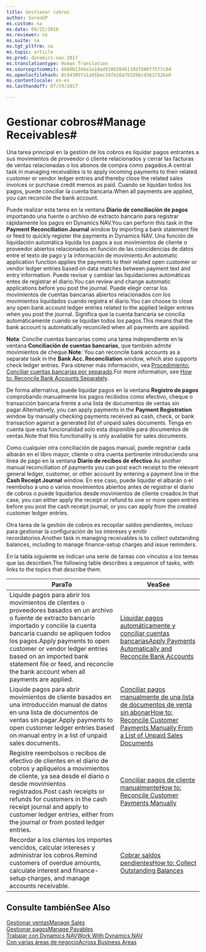 ```yaml
---
title: Gestionar cobros
author: SorenGP
ms.custom: na
ms.date: 09/22/2016
ms.reviewer: na
ms.suite: na
ms.tgt_pltfrm: na
ms.topic: article
ms.prod: dynamics-nav-2017
ms.translationtype: Human Translation
ms.sourcegitcommit: 6b60b1344a1e18ad91863046110df880f75f7c04
ms.openlocfilehash: 6c943897a1a91bec26fe20a7b320bcd3617326a0
ms.contentlocale: es-es
ms.lasthandoff: 07/19/2017

---
```


# <a name="manage-receivables"></a><span data-ttu-id="7b3a4-102">Gestionar cobros#</span><span class="sxs-lookup"><span data-stu-id="7b3a4-102">Manage Receivables#</span></span>
<span data-ttu-id="7b3a4-103">Una tarea principal en la gestión de los cobros es liquidar pagos entrantes a sus movimientos de proveedor o cliente relacionados y cerrar las facturas de ventas relacionadas o los abonos de compra como pagados.</span><span class="sxs-lookup"><span data-stu-id="7b3a4-103">A central task in managing receivables is to apply incoming payments to their related customer or vendor ledger entries and thereby close the related sales invoices or purchase credit memos as paid.</span></span> <span data-ttu-id="7b3a4-104">Cuando se liquidan todos los pagos, puede conciliar la cuenta bancaria.</span><span class="sxs-lookup"><span data-stu-id="7b3a4-104">When all payments are applied, you can reconcile the bank account.</span></span>  

<span data-ttu-id="7b3a4-105">Puede realizar esta tarea en la ventana **Diario de conciliación de pagos** importando una fuente o archivo de extracto bancario para registrar rápidamente los pagos en Dynamics NAV.</span><span class="sxs-lookup"><span data-stu-id="7b3a4-105">You can perform this task in the **Payment Reconciliation Journal** window by importing a bank statement file or feed to quickly register the payments in Dynamics NAV.</span></span> <span data-ttu-id="7b3a4-106">Una función de liquidación automática liquida los pagos a sus movimientos de cliente o proveedor abiertos relacionados en función de las coincidencias de datos entre el texto de pago y la información de movimiento.</span><span class="sxs-lookup"><span data-stu-id="7b3a4-106">An automatic application function applies the payments to their related open customer or vendor ledger entries based on data matches between payment text and entry information.</span></span> <span data-ttu-id="7b3a4-107">Puede revisar y cambiar las liquidaciones automáticas entes de registrar el diario.</span><span class="sxs-lookup"><span data-stu-id="7b3a4-107">You can review and change automatic applications before you post the journal.</span></span> <span data-ttu-id="7b3a4-108">Puede elegir cerrar los movimientos de cuentas bancarias abiertos relacionados con los movimientos liquidados cuando registra el diario.</span><span class="sxs-lookup"><span data-stu-id="7b3a4-108">You can choose to close any open bank account ledger entries related to the applied ledger entries when you post the journal.</span></span> <span data-ttu-id="7b3a4-109">Significa que la cuenta bancaria se concilia automáticamente cuando se liquidan todos los pagos.</span><span class="sxs-lookup"><span data-stu-id="7b3a4-109">This means that the bank account is automatically reconciled when all payments are applied.</span></span>

<span data-ttu-id="7b3a4-110">**Nota**: Concilie cuentas bancarias como una tarea independiente en la ventana **Conciliación de cuentas bancarias**, que también admite movimientos de cheque.</span><span class="sxs-lookup"><span data-stu-id="7b3a4-110">**Note**: You can reconcile bank accounts as a separate task in the **Bank Acc. Reconciliation** window, which also supports check ledger entries.</span></span> <span data-ttu-id="7b3a4-111">Para obtener más información, vea [Procedimiento: Conciliar cuentas bancarias por separado](bank-how-reconcile-bank-accounts-separately.md).</span><span class="sxs-lookup"><span data-stu-id="7b3a4-111">For more information, see [How to: Reconcile Bank Accounts Separately](bank-how-reconcile-bank-accounts-separately.md).</span></span>

<span data-ttu-id="7b3a4-112">De forma alternativa, puede liquidar pagos en la ventana **Registro de pagos** comprobando manualmente los pagos recibidos como efectivo, cheque o transacción bancaria frente a una lista de documentos de ventas sin pagar.</span><span class="sxs-lookup"><span data-stu-id="7b3a4-112">Alternatively, you can apply payments in the **Payment Registration** window by manually checking payments received as cash, check, or bank transaction against a generated list of unpaid sales documents.</span></span> <span data-ttu-id="7b3a4-113">Tenga en cuenta que esta funcionalidad solo esta disponible para documentos de ventas.</span><span class="sxs-lookup"><span data-stu-id="7b3a4-113">Note that this functionality is only available for sales documents.</span></span>

<span data-ttu-id="7b3a4-114">Como cualquier otra conciliación de pagos manual, puede registrar cada albarán en el libro mayor, cliente o otra cuenta pertinente introduciendo una línea de pago en la ventana **Diario de recibos de efectivo**.</span><span class="sxs-lookup"><span data-stu-id="7b3a4-114">As another manual reconciliation of payments you can post each receipt to the relevant general ledger, customer, or other account by entering a payment line in the **Cash Receipt Journal** window.</span></span> <span data-ttu-id="7b3a4-115">En ese caso, puede liquidar el albarán o el reembolso a uno o varios movimientos abiertos antes de registrar el diario de cobros o puede liquidarlos desde movimientos de cliente creados.</span><span class="sxs-lookup"><span data-stu-id="7b3a4-115">In that case, you can either apply the receipt or refund to one or more open entries before you post the cash receipt journal, or you can apply from the created customer ledger entries.</span></span>

<span data-ttu-id="7b3a4-116">Otra tarea de la gestión de cobros es recopilar saldos pendientes, incluso para gestionar la configuración de los intereses y emitir recordatorios.</span><span class="sxs-lookup"><span data-stu-id="7b3a4-116">Another task in managing receivables is to collect outstanding balances, including to manage finance-setup charges and issue reminders.</span></span>

<span data-ttu-id="7b3a4-117">En la tabla siguiente se indican una serie de tareas con vínculos a los temas que las describen.</span><span class="sxs-lookup"><span data-stu-id="7b3a4-117">The following table describes a sequence of tasks, with links to the topics that describe them.</span></span>

|<span data-ttu-id="7b3a4-118">Para</span><span class="sxs-lookup"><span data-stu-id="7b3a4-118">To</span></span> |<span data-ttu-id="7b3a4-119">Vea</span><span class="sxs-lookup"><span data-stu-id="7b3a4-119">See</span></span> |
|---|----|
|<span data-ttu-id="7b3a4-120">Liquide pagos para abrir los movimientos de clientes o proveedores basados en un archivo o fuente de extracto bancario importado y concilie la cuenta bancaria cuando se apliquen todos los pagos.</span><span class="sxs-lookup"><span data-stu-id="7b3a4-120">Apply payments to open customer or vendor ledger entries based on an imported bank statement file or feed, and reconcile the bank account when all payments are applied.</span></span>|[<span data-ttu-id="7b3a4-121">Liquidar pagos automáticamente y conciliar cuentas bancarias</span><span class="sxs-lookup"><span data-stu-id="7b3a4-121">Apply Payments Automatically and Reconcile Bank Accounts</span></span>](receivables-apply-payments-auto-reconcile-bank-accounts.md)|
|<span data-ttu-id="7b3a4-122">Liquide pagos para abrir movimientos de cliente basados en una introducción manual de datos en una lista de documentos de ventas sin pagar.</span><span class="sxs-lookup"><span data-stu-id="7b3a4-122">Apply payments to open customer ledger entries based on manual entry in a list of unpaid sales documents.</span></span> | [<span data-ttu-id="7b3a4-123">Conciliar pagos manualmente de una lista de documentos de venta sin abonar</span><span class="sxs-lookup"><span data-stu-id="7b3a4-123">How to: Reconcile Customer Payments Manually From a List of Unpaid Sales Documents</span></span>](receivables-how-reconcile-customer-payments-list-unpaid-sales-documents.md)|
|<span data-ttu-id="7b3a4-124">Registre reembolsos o recibos de efectivo de clientes en el diario de cobros y aplíquelos a movimientos de cliente, ya sea desde el diario o desde movimientos registrados.</span><span class="sxs-lookup"><span data-stu-id="7b3a4-124">Post cash receipts or refunds for customers in the cash receipt journal and apply to customer ledger entries, either from the journal or from posted ledger entries.</span></span> | [<span data-ttu-id="7b3a4-125">Conciliar pagos de cliente manualmente</span><span class="sxs-lookup"><span data-stu-id="7b3a4-125">How to: Reconcile Customer Payments Manually</span></span>](receivables-how-apply-sales-transactions-manually.md) |
|<span data-ttu-id="7b3a4-126">Recordar a los clientes los importes vencidos, calcular intereses y administrar los cobros.</span><span class="sxs-lookup"><span data-stu-id="7b3a4-126">Remind customers of overdue amounts, calculate interest and finance-setup charges, and manage accounts receivable.</span></span> | [<span data-ttu-id="7b3a4-127">Cobrar saldos pendientes</span><span class="sxs-lookup"><span data-stu-id="7b3a4-127">How to: Collect Outstanding Balances</span></span>](receivables-collect-outstanding-balances.md) |

## <a name="see-also"></a><span data-ttu-id="7b3a4-128">Consulte también</span><span class="sxs-lookup"><span data-stu-id="7b3a4-128">See Also</span></span>
[<span data-ttu-id="7b3a4-129">Gestionar ventas</span><span class="sxs-lookup"><span data-stu-id="7b3a4-129">Manage Sales</span></span>](sales-manage-sales.md)  
[<span data-ttu-id="7b3a4-130">Gestionar pagos</span><span class="sxs-lookup"><span data-stu-id="7b3a4-130">Manage Payables</span></span>](payables-manage-payables.md)  
[<span data-ttu-id="7b3a4-131">Trabajar con Dynamics NAV</span><span class="sxs-lookup"><span data-stu-id="7b3a4-131">Work With Dynamics NAV</span></span>](ui-work-product.md)  
[<span data-ttu-id="7b3a4-132">Con varias áreas de negocio</span><span class="sxs-lookup"><span data-stu-id="7b3a4-132">Across Business Areas</span></span>](ui-across-business-areas.md)

